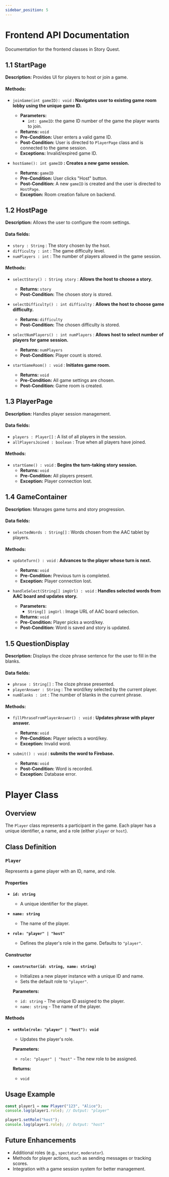 ```yaml
---
sidebar_position: 5
---
```

# Frontend API Documentation
Documentation for the frontend classes in Story Quest.

## 1.1 StartPage
**Description:** Provides UI for players to host or join a game.

#### Methods:
- `joinGame(int gameID): void` **: Navigates user to existing game room lobby using the unique game ID.**
  - **Parameters:**
    - `int: gameID`: the game ID number of the game the player wants to join.
  - **Returns:** `void`
  - **Pre-Condition:** User enters a valid game ID.
  - **Post-Condition:** User is directed to `PlayerPage` class and is connected to the game session.
  - **Exceptions:** Invalid/expired game ID.
    
- `hostGame(): int gameID` **: Creates a new game session.**
  - **Returns:** `gameID`
  - **Pre-Condition:** User clicks "Host" button.
  - **Post-Condition:** A new `gameID` is created and the user is directed to `HostPage`.
  - **Exception:** Room creation failure on backend.

## 1.2 HostPage
**Description:** Allows the user to configure the room settings.

#### Data fields:
- `story : String` : The story chosen by the hsot.
- `difficulty : int` : The game difficulty level.
- `numPlayers : int` : The number of players allowed in the game session.

#### Methods:
- `selectStory() : String story` : **Allows the host to choose a story.**
  - **Returns:** `story`
  - **Post-Condition:** The chosen story is stored.
    
- `selectDifficulty() : int difficulty` : **Allows the host to choose game difficulty.**
  - **Returns:** `difficulty`
  - **Post-Condition:** The chosen difficulty is stored.
    
- `selectNumPlayers() : int numPlayers` : **Allows host to select number of players for game session.**
  - **Returns:** `numPlayers`
  - **Post-Condition:** Player count is stored.
    
- `startGameRoom() : void` : **Initiates game room.**
  - **Returns:** `void`
  - **Pre-Condition:** All game settings are chosen.
  - **Post-Condition:** Game room is created.
 
## 1.3 PlayerPage
**Description:** Handles player session management.

#### Data fields:
- `players : Player[]` : A list of all players in the session.
- `allPlayersJoined : boolean` : True when all players have joined.

#### Methods:
- `startGame() : void` : **Begins the turn-taking story session.**
  - **Returns:** `void`
  - **Pre-Condition:** All players present.
  - **Exception:** Player connection lost.

## 1.4 GameContainer
**Description:** Manages game turns and story progression.

#### Data fields:
- `selectedWords : String[]` : Words chosen from the AAC tablet by players.

#### Methods:
- `updateTurn() : void` : **Advances to the player whose turn is next.**
  - **Returns:** `void`
  - **Pre-Condition:** Previous turn is completed.
  - **Exception:** Player connection lost.

- `handleSelect(String[] imgUrl) : void` : **Handles selected words from AAC board and updates story.**
  - **Parameters:**
    - `String[] imgUrl` : Image URL of AAC board selection.
  - **Returns:** `void`
  - **Pre-Condition:** Player picks a word/key.
  - **Post-Condition:** Word is saved and story is updated.

## 1.5 QuestionDisplay
**Description:** Displays the cloze phrase sentence for the user to fill in the blanks.

#### Data fields:
- `phrase : String[]` : The cloze phrase presented.
- `playerAnswer : String` : The word/key selected by the current player.
- `numBlanks : int` : The number of blanks in the current phrase.

#### Methods: 
- `fillPhraseFromPlayerAnswer() : void` : **Updates phrase with player answer.**
  - **Returns:** `void`
  - **Pre-Condition:** Player selects a word/key.
  - **Exception:** Invalid word.
    
- `submit() : void` : **submits the word to Firebase.**
  - **Returns:** `void`
  - **Post-Condition:** Word is recorded.
  - **Exception:** Database error.


# Player Class

## Overview
The `Player` class represents a participant in the game. Each player has a unique identifier, a name, and a role (either `player` or `host`).

## Class Definition

### `Player`
Represents a game player with an ID, name, and role.

#### Properties

- **`id: string`**
  - A unique identifier for the player.

- **`name: string`**
  - The name of the player.

- **`role: "player" | "host"`**
  - Defines the player's role in the game. Defaults to `"player"`.

#### Constructor

- **`constructor(id: string, name: string)`**
  - Initializes a new player instance with a unique ID and name.
  - Sets the default role to `"player"`.
  
  **Parameters:**
  - `id: string` - The unique ID assigned to the player.
  - `name: string` - The name of the player.

#### Methods

- **`setRole(role: "player" | "host"): void`**
  - Updates the player's role.
  
  **Parameters:**
  - `role: "player" | "host"` - The new role to be assigned.

  **Returns:**
  - `void`



## Usage Example

```typescript
const player1 = new Player("123", "Alice");
console.log(player1.role); // Output: "player"

player1.setRole("host");
console.log(player1.role); // Output: "host"
```

## Future Enhancements
- Additional roles (e.g., `spectator`, `moderator`).
- Methods for player actions, such as sending messages or tracking scores.
- Integration with a game session system for better management.

